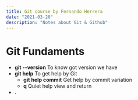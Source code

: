 ```yaml
---
title: Git course by Fernando Herrera
date: "2021-03-20"
description: "Notes about Git & Github"
---
```


<!-- date: año-mes-día -->

# Git Fundaments

- **git --version** To know got version we have
- **git help** To get help by Git
  - **git help commit** Get help by commit variation
  - **q** Quiet help view and return
- **.**
